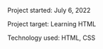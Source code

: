 <a href='https://donatenoww.netlify.app/'></a>

Project started: July 6, 2022

Project target: Learning HTML

Technology used: HTML, CSS
